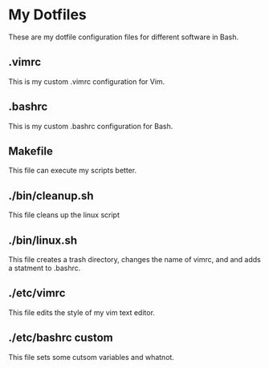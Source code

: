 # My Dotfiles
These are my dotfile configuration files for different software in Bash.
## .vimrc
This is my custom .vimrc configuration for Vim.
## .bashrc
This is my custom .bashrc configuration for Bash.
## Makefile
This file can execute my scripts better. 
## ./bin/cleanup.sh
This file cleans up the linux script
##  ./bin/linux.sh
This file creates a trash directory, changes the name of vimrc, and and adds a statment to .bashrc. 
## ./etc/vimrc
This file edits the style of my vim text editor. 
## ./etc/bashrc custom
This file sets some cutsom variables and whatnot.
